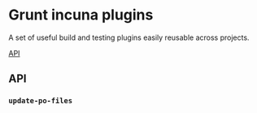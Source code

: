 # Grunt incuna plugins

A set of useful build and testing plugins easily reusable across projects.

[API](#api)

## API

### `update-po-files`
